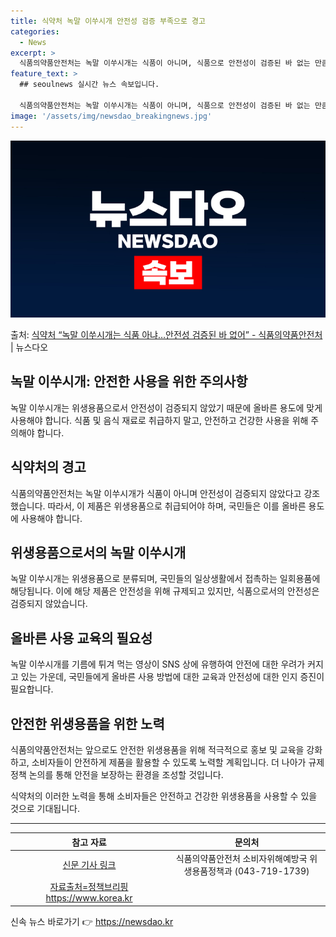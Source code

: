 ```yaml
---
title: 식약처 녹말 이쑤시개 안전성 검증 부족으로 경고
categories:
  - News
excerpt: >
  식품의약품안전처는 녹말 이쑤시개는 식품이 아니며, 식품으로 안전성이 검증된 바 없는 만큼 위생용품 용도에 맞…
feature_text: >
  ## seoulnews 실시간 뉴스 속보입니다.

  식품의약품안전처는 녹말 이쑤시개는 식품이 아니며, 식품으로 안전성이 검증된 바 없는 만큼 위생용품 용도에 맞…
image: '/assets/img/newsdao_breakingnews.jpg'
---
```


![뉴스다오 속보](/assets/img/newsdao_breakingnews.jpg)

<p>출처: <a href="https://newsdao.kr/3072" rel="dofollow">식약처 “녹말 이쑤시개는 식품 아냐…안전성 검증된 바 없어” - 식품의약품안전처</a> | 뉴스다오</p>

<h2>녹말 이쑤시개: 안전한 사용을 위한 주의사항</h2>

<p data-ke-size="size16">녹말 이쑤시개는 위생용품으로서 안전성이 검증되지 않았기 때문에 올바른 용도에 맞게 사용해야 합니다. 식품 및 음식 재료로 취급하지 말고, 안전하고 건강한 사용을 위해 주의해야 합니다.</p>

<h2 data-ke-size="size26">식약처의 경고</h2>
<p data-ke-size="size16">식품의약품안전처는 녹말 이쑤시개가 식품이 아니며 안전성이 검증되지 않았다고 강조했습니다. 따라서, 이 제품은 위생용품으로 취급되어야 하며, 국민들은 이를 올바른 용도에 사용해야 합니다.</p>

<h2 data-ke-size="size26">위생용품으로서의 녹말 이쑤시개</h2>
<p data-ke-size="size16">녹말 이쑤시개는 위생용품으로 분류되며, 국민들의 일상생활에서 접촉하는 일회용품에 해당됩니다. 이에 해당 제품은 안전성을 위해 규제되고 있지만, 식품으로서의 안전성은 검증되지 않았습니다.</p>

<h2 data-ke-size="size26">올바른 사용 교육의 필요성</h2>
<p data-ke-size="size16">녹말 이쑤시개를 기름에 튀겨 먹는 영상이 SNS 상에 유행하여 안전에 대한 우려가 커지고 있는 가운데, 국민들에게 올바른 사용 방법에 대한 교육과 안전성에 대한 인지 증진이 필요합니다. </p>

<h2 data-ke-size="size26">안전한 위생용품을 위한 노력</h2>
<p data-ke-size="size16">식품의약품안전처는 앞으로도 안전한 위생용품을 위해 적극적으로 홍보 및 교육을 강화하고, 소비자들이 안전하게 제품을 활용할 수 있도록 노력할 계획입니다. 더 나아가 규제정책 논의를 통해 안전을 보장하는 환경을 조성할 것입니다.</p>

<p data-ke-size="size16">식약처의 이러한 노력을 통해 소비자들은 안전하고 건강한 위생용품을 사용할 수 있을 것으로 기대됩니다.</p>

<hr>

<table>
  <thead>
    <tr>
      <th style="text-align: center; width: 50%;">참고 자료</th>
      <th style="text-align: center; width: 50%;">문의처</th>
    </tr>
  </thead>
  <tbody>
    <tr>
      <td style="text-align: center; height: 17px;"><a href="https://newsdao.kr/3072">신문 기사 링크</a></td>
      <td style="text-align: center; height: 17px;">식품의약품안전처 소비자위해예방국 위생용품정책과 (043-719-1739)</td>
    </tr>
    <tr>
      <td style="text-align: center; height: 17px;"><a href="https://https://www.korea.kr/news/policyBriefingView.do?newsId=156414392">자료출처=정책브리핑 https://www.korea.kr</a></td>
      <td style="text-align: center; height: 17px;"></td>
    </tr>
  </tbody>
</table>

<p data-ke-size="size16"></p> 

신속 뉴스 바로가기 👉 <a href="https://newsdao.kr" rel="dofollow">https://newsdao.kr</a>


